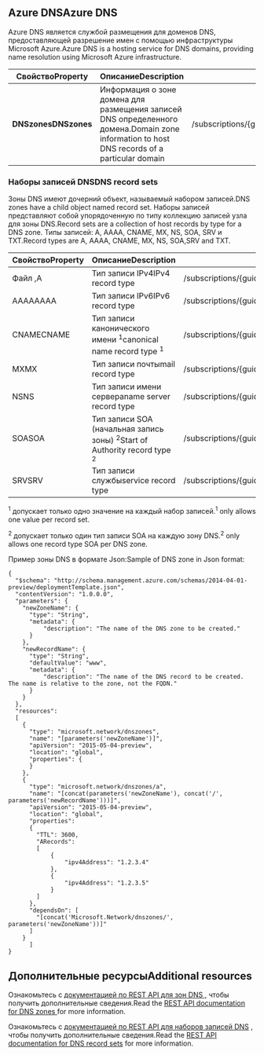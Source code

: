 ## <a name="azure-dns"></a><span data-ttu-id="47f1e-101">Azure DNS</span><span class="sxs-lookup"><span data-stu-id="47f1e-101">Azure DNS</span></span>
<span data-ttu-id="47f1e-102">Azure DNS является службой размещения для доменов DNS, предоставляющей разрешение имен с помощью инфраструктуры Microsoft Azure.</span><span class="sxs-lookup"><span data-stu-id="47f1e-102">Azure DNS is a hosting service for DNS domains, providing name resolution using Microsoft Azure infrastructure.</span></span>

| <span data-ttu-id="47f1e-103">Свойство</span><span class="sxs-lookup"><span data-stu-id="47f1e-103">Property</span></span> | <span data-ttu-id="47f1e-104">Описание</span><span class="sxs-lookup"><span data-stu-id="47f1e-104">Description</span></span> | <span data-ttu-id="47f1e-105">Образец значения</span><span class="sxs-lookup"><span data-stu-id="47f1e-105">Sample Value</span></span> |
| --- | --- | --- |
| <span data-ttu-id="47f1e-106">**DNSzones**</span><span class="sxs-lookup"><span data-stu-id="47f1e-106">**DNSzones**</span></span> |<span data-ttu-id="47f1e-107">Информация о зоне домена для размещения записей DNS определенного домена.</span><span class="sxs-lookup"><span data-stu-id="47f1e-107">Domain zone information to host DNS records of a particular domain</span></span> |<span data-ttu-id="47f1e-108">/subscriptions/{guid}/.../providers/Microsoft.Network/dnszones/contoso.com"</span><span class="sxs-lookup"><span data-stu-id="47f1e-108">/subscriptions/{guid}/.../providers/Microsoft.Network/dnszones/contoso.com"</span></span> |

### <a name="dns-record-sets"></a><span data-ttu-id="47f1e-109">Наборы записей DNS</span><span class="sxs-lookup"><span data-stu-id="47f1e-109">DNS record sets</span></span>
<span data-ttu-id="47f1e-110">Зоны DNS имеют дочерний объект, называемый набором записей.</span><span class="sxs-lookup"><span data-stu-id="47f1e-110">DNS zones have a child object named record set.</span></span> <span data-ttu-id="47f1e-111">Наборы записей представляют собой упорядоченную по типу коллекцию записей узла для зоны DNS.</span><span class="sxs-lookup"><span data-stu-id="47f1e-111">Record sets are a collection of host records by type for a DNS zone.</span></span> <span data-ttu-id="47f1e-112">Типы записей: A, AAAA, CNAME, MX, NS, SOA, SRV и TXT.</span><span class="sxs-lookup"><span data-stu-id="47f1e-112">Record types are A, AAAA, CNAME, MX, NS, SOA,SRV and TXT.</span></span>

| <span data-ttu-id="47f1e-113">Свойство</span><span class="sxs-lookup"><span data-stu-id="47f1e-113">Property</span></span> | <span data-ttu-id="47f1e-114">Описание</span><span class="sxs-lookup"><span data-stu-id="47f1e-114">Description</span></span> | <span data-ttu-id="47f1e-115">Образец значения</span><span class="sxs-lookup"><span data-stu-id="47f1e-115">Sample value</span></span> |
| --- | --- | --- |
| <span data-ttu-id="47f1e-116">Файл ,</span><span class="sxs-lookup"><span data-stu-id="47f1e-116">A</span></span> |<span data-ttu-id="47f1e-117">Тип записи IPv4</span><span class="sxs-lookup"><span data-stu-id="47f1e-117">IPv4 record type</span></span> |<span data-ttu-id="47f1e-118">/subscriptions/{guid}/.../providers/Microsoft.Network/dnszones/contoso.com/A/www</span><span class="sxs-lookup"><span data-stu-id="47f1e-118">/subscriptions/{guid}/.../providers/Microsoft.Network/dnszones/contoso.com/A/www</span></span> |
| <span data-ttu-id="47f1e-119">AAAA</span><span class="sxs-lookup"><span data-stu-id="47f1e-119">AAAA</span></span> |<span data-ttu-id="47f1e-120">Тип записи IPv6</span><span class="sxs-lookup"><span data-stu-id="47f1e-120">IPv6 record type</span></span> |<span data-ttu-id="47f1e-121">/subscriptions/{guid}/.../providers/Microsoft.Network/dnszones/contoso.com/AAAA/hostrecord</span><span class="sxs-lookup"><span data-stu-id="47f1e-121">/subscriptions/{guid}/.../providers/Microsoft.Network/dnszones/contoso.com/AAAA/hostrecord</span></span> |
| <span data-ttu-id="47f1e-122">CNAME</span><span class="sxs-lookup"><span data-stu-id="47f1e-122">CNAME</span></span> |<span data-ttu-id="47f1e-123">Тип записи канонического имени <sup>1</sup></span><span class="sxs-lookup"><span data-stu-id="47f1e-123">canonical name record type <sup>1</sup></span></span> |<span data-ttu-id="47f1e-124">/subscriptions/{guid}/.../providers/Microsoft.Network/dnszones/contoso.com/CNAME/www</span><span class="sxs-lookup"><span data-stu-id="47f1e-124">/subscriptions/{guid}/.../providers/Microsoft.Network/dnszones/contoso.com/CNAME/www</span></span> |
| <span data-ttu-id="47f1e-125">MX</span><span class="sxs-lookup"><span data-stu-id="47f1e-125">MX</span></span> |<span data-ttu-id="47f1e-126">Тип записи почты</span><span class="sxs-lookup"><span data-stu-id="47f1e-126">mail record type</span></span> |<span data-ttu-id="47f1e-127">/subscriptions/{guid}/.../providers/Microsoft.Network/dnszones/contoso.com/MX/mail</span><span class="sxs-lookup"><span data-stu-id="47f1e-127">/subscriptions/{guid}/.../providers/Microsoft.Network/dnszones/contoso.com/MX/mail</span></span> |
| <span data-ttu-id="47f1e-128">NS</span><span class="sxs-lookup"><span data-stu-id="47f1e-128">NS</span></span> |<span data-ttu-id="47f1e-129">Тип записи имени сервера</span><span class="sxs-lookup"><span data-stu-id="47f1e-129">name server record type</span></span> |<span data-ttu-id="47f1e-130">/subscriptions/{guid}/.../providers/Microsoft.Network/dnszones/contoso.com/NS/</span><span class="sxs-lookup"><span data-stu-id="47f1e-130">/subscriptions/{guid}/.../providers/Microsoft.Network/dnszones/contoso.com/NS/</span></span> |
| <span data-ttu-id="47f1e-131">SOA</span><span class="sxs-lookup"><span data-stu-id="47f1e-131">SOA</span></span> |<span data-ttu-id="47f1e-132">Тип записи SOA (начальная запись зоны) <sup>2</sup></span><span class="sxs-lookup"><span data-stu-id="47f1e-132">Start of Authority record type <sup>2</sup></span></span> |<span data-ttu-id="47f1e-133">/subscriptions/{guid}/.../providers/Microsoft.Network/dnszones/contoso.com/SOA</span><span class="sxs-lookup"><span data-stu-id="47f1e-133">/subscriptions/{guid}/.../providers/Microsoft.Network/dnszones/contoso.com/SOA</span></span> |
| <span data-ttu-id="47f1e-134">SRV</span><span class="sxs-lookup"><span data-stu-id="47f1e-134">SRV</span></span> |<span data-ttu-id="47f1e-135">Тип записи службы</span><span class="sxs-lookup"><span data-stu-id="47f1e-135">service record type</span></span> |<span data-ttu-id="47f1e-136">/subscriptions/{guid}/.../providers/Microsoft.Network/dnszones/contoso.com/SRV</span><span class="sxs-lookup"><span data-stu-id="47f1e-136">/subscriptions/{guid}/.../providers/Microsoft.Network/dnszones/contoso.com/SRV</span></span> |

<span data-ttu-id="47f1e-137"><sup>1</sup> допускает только одно значение на каждый набор записей.</span><span class="sxs-lookup"><span data-stu-id="47f1e-137"><sup>1</sup> only allows one value per record set.</span></span>

<span data-ttu-id="47f1e-138"><sup>2</sup> допускает только один тип записи SOA на каждую зону DNS.</span><span class="sxs-lookup"><span data-stu-id="47f1e-138"><sup>2</sup> only allows one record type SOA per DNS zone.</span></span> 

<span data-ttu-id="47f1e-139">Пример зоны DNS в формате Json:</span><span class="sxs-lookup"><span data-stu-id="47f1e-139">Sample of DNS zone in Json format:</span></span>

    {
      "$schema": "http://schema.management.azure.com/schemas/2014-04-01-preview/deploymentTemplate.json",
      "contentVersion": "1.0.0.0",
      "parameters": {
        "newZoneName": {
          "type": "String",
          "metadata": {
              "description": "The name of the DNS zone to be created."
          }
        },
        "newRecordName": {
          "type": "String",
          "defaultValue": "www",
          "metadata": {
              "description": "The name of the DNS record to be created.  The name is relative to the zone, not the FQDN."
          }
        }
      },
      "resources": 
      [
        {
          "type": "microsoft.network/dnszones",
          "name": "[parameters('newZoneName')]",
          "apiVersion": "2015-05-04-preview",
          "location": "global",
          "properties": {
          }
        },
        {
          "type": "microsoft.network/dnszones/a",
          "name": "[concat(parameters('newZoneName'), concat('/', parameters('newRecordName')))]",
          "apiVersion": "2015-05-04-preview",
          "location": "global",
          "properties": 
          {
            "TTL": 3600,
            "ARecords": 
            [
                {
                    "ipv4Address": "1.2.3.4"
                },
                {
                    "ipv4Address": "1.2.3.5"
                }
            ]
          },
          "dependsOn": [
            "[concat('Microsoft.Network/dnszones/', parameters('newZoneName'))]"
          ]
        }
          ]
    }

## <a name="additional-resources"></a><span data-ttu-id="47f1e-140">Дополнительные ресурсы</span><span class="sxs-lookup"><span data-stu-id="47f1e-140">Additional resources</span></span>
<span data-ttu-id="47f1e-141">Ознакомьтесь с [документацией по REST API для зон DNS ](https://msdn.microsoft.com/library/azure/mt130626.aspx) , чтобы получить дополнительные сведения.</span><span class="sxs-lookup"><span data-stu-id="47f1e-141">Read the [REST API documentation for DNS zones ](https://msdn.microsoft.com/library/azure/mt130626.aspx) for more information.</span></span>

<span data-ttu-id="47f1e-142">Ознакомьтесь с [документацией по REST API для наборов записей DNS](https://msdn.microsoft.com/library/azure/mt130627.aspx) , чтобы получить дополнительные сведения.</span><span class="sxs-lookup"><span data-stu-id="47f1e-142">Read the [REST API documentation for DNS record sets](https://msdn.microsoft.com/library/azure/mt130627.aspx) for more information.</span></span>

